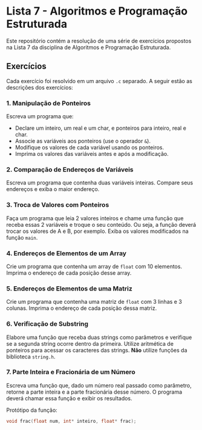 # Lista 7 - Algoritmos e Programação Estruturada

Este repositório contém a resolução de uma série de exercícios propostos na Lista 7 da disciplina de Algoritmos e Programação Estruturada.

## Exercícios

Cada exercício foi resolvido em um arquivo `.c` separado. A seguir estão as descrições dos exercícios:

### 1. Manipulação de Ponteiros

Escreva um programa que:
- Declare um inteiro, um real e um char, e ponteiros para inteiro, real e char.
- Associe as variáveis aos ponteiros (use o operador `&`).
- Modifique os valores de cada variável usando os ponteiros.
- Imprima os valores das variáveis antes e após a modificação.

### 2. Comparação de Endereços de Variáveis

Escreva um programa que contenha duas variáveis inteiras. Compare seus endereços e exiba o maior endereço.

### 3. Troca de Valores com Ponteiros

Faça um programa que leia 2 valores inteiros e chame uma função que receba essas 2 variáveis e troque o seu conteúdo. Ou seja, a função deverá trocar os valores de A e B, por exemplo. Exiba os valores modificados na função `main`.

### 4. Endereços de Elementos de um Array

Crie um programa que contenha um array de `float` com 10 elementos. Imprima o endereço de cada posição desse array.

### 5. Endereços de Elementos de uma Matriz

Crie um programa que contenha uma matriz de `float` com 3 linhas e 3 colunas. Imprima o endereço de cada posição dessa matriz.

### 6. Verificação de Substring

Elabore uma função que receba duas strings como parâmetros e verifique se a segunda string ocorre dentro da primeira. Utilize aritmética de ponteiros para acessar os caracteres das strings. **Não** utilize funções da biblioteca `string.h`.

### 7. Parte Inteira e Fracionária de um Número

Escreva uma função que, dado um número real passado como parâmetro, retorne a parte inteira e a parte fracionária desse número. O programa deverá chamar essa função e exibir os resultados.

Protótipo da função:

```c
void frac(float num, int* inteiro, float* frac);
